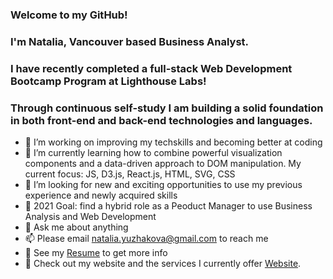 

### Welcome to my GitHub!
### I'm Natalia, Vancouver based Business Analyst.
### I have recently completed a full-stack Web Development Bootcamp Program at Lighthouse Labs!
### Through continuous self-study I am building a solid foundation in both front-end and back-end technologies and languages.

- 🔭 I’m working on improving my techskills and becoming better at coding
- 🌱 I’m currently learning how to combine powerful visualization components and a data-driven approach to DOM manipulation. My current focus: JS, D3.js, React.js, HTML, SVG, CSS
- 👯 I’m looking for new and exciting opportunities to use my previous experience and newly acquired skills
- 🥅 2021 Goal: find a hybrid role as a Peoduct Manager to use Business Analysis and Web Development
- 💬 Ask me about anything
- 📫 Please email natalia.yuzhakova@gmail.com to reach me
- 📝 See my [Resume](https://www.canva.com/design/DAEEPCm14hg/Jwu-q2cwH2dIHGqahKgl7g/view?utm_content=DAEEPCm14hg&utm_campaign=designshare&utm_medium=link&utm_source=sharebutton) to get more info
- 📝 Check out my website and the services I currently offer [Website](https://nyconsulting.ca/).



<!--
**yuzhakova/yuzhakova** is a ✨ _special_ ✨ repository be§cause its `README.md` (this file) appears on your GitHub profile.

Here are some ideas to get you started:

- 🔭 I’m currently working on ...
- 🌱 I’m currently learning ...
- 👯 I’m looking to collaborate on ...
- 🤔 I’m looking for help with ...
- 💬 Ask me about ...
- 📫 How to reach me: ...
- 😄 Pronouns: ...
- ⚡ Fun fact: ...
-->
